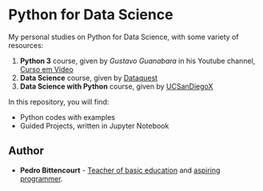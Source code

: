 # Python for Data Science
My personal studies on Python for Data Science, with some variety of resources:

1. **Python 3** course, given by *Gustavo Guanabara* in his Youtube channel, [Curso em Vídeo](https://www.youtube.com/channel/UCrWvhVmt0Qac3HgsjQK62FQ)
2. **Data Science** course, given by [Dataquest](https://app.dataquest.io)
3. **Data Science with Python** course, given by [UCSanDiegoX](https://courses.edx.org/courses/course-v1:UCSanDiegoX+DSE200x+1T2020/course/)

In this repository, you will find:

* Python codes with examples
* Guided Projects, written in Jupyter Notebook

## Author

* **Pedro Bittencourt** - [Teacher of basic education](http://pedrobittencourt.com.br/) and [aspiring programmer](https://github.com/pbittencourt).
